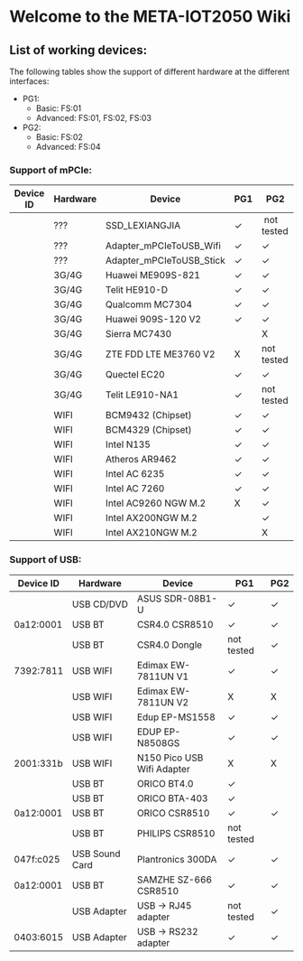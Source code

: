 # **Welcome to the META-IOT2050 Wiki**

## **List of working devices:**

The following tables show the support of different hardware at the different interfaces:

- PG1:
  - Basic: FS:01
  - Advanced: FS:01, FS:02, FS:03
- PG2:
  - Basic: FS:02
  - Advanced: FS:04

### **Support of mPCIe:**

| Device ID | Hardware | Device                     | PG1      | PG2         |
| --------- | -------- | -------------------------- | -------- | ----------- |
|           | ???      | SSD\_LEXIANGJIA            | &#10003; |  not tested |
|           | ???      | Adapter\_mPCIeToUSB\_Wifi  | &#10003; | &#10003;    |
|           | ???      | Adapter\_mPCIeToUSB\_Stick | &#10003; | &#10003;    |
|           | 3G/4G    | Huawei ME909S-821          | &#10003; | &#10003;    |
|           | 3G/4G    | Telit HE910-D              | &#10003; | &#10003;    |
|           | 3G/4G    | Qualcomm MC7304            | &#10003; | &#10003;    |
|           | 3G/4G    | Huawei 909S-120 V2         | &#10003; | &#10003;    |
|           | 3G/4G    | Sierra MC7430              |          | X           |
|           | 3G/4G    | ZTE FDD LTE ME3760 V2      | X        | not tested  |
|           | 3G/4G    | Quectel EC20               | &#10003; | &#10003;    |
|           | 3G/4G    | Telit LE910-NA1            | &#10003; | not tested  |
|           | WIFI     | BCM9432 (Chipset)          | &#10003; | &#10003;    |
|           | WIFI     | BCM4329 (Chipset)          | &#10003; | &#10003;    |
|           | WIFI     | Intel N135                 | &#10003; | &#10003;    |
|           | WIFI     | Atheros AR9462             | &#10003; | &#10003;    |
|           | WIFI     | Intel AC 6235              | &#10003; | &#10003;    |
|           | WIFI     | Intel AC 7260              | &#10003; | &#10003;    |
|           | WIFI     | Intel AC9260 NGW M.2       | X        | &#10003;    |
|           | WIFI     | Intel AX200NGW M.2         |          | &#10003;    |
|           | WIFI     | Intel AX210NGW M.2         |          | X           |

### **Support of USB:**

| Device ID | Hardware       | Device                     | PG1        | PG2      |
| --------- | -------------- | -------------------------- | ---------- | -------- |
|           | USB CD/DVD     | ASUS SDR-08B1-U            | &#10003;   | &#10003; |
| 0a12:0001 | USB BT         | CSR4.0 CSR8510             | &#10003;   | &#10003; |
|           | USB BT         | CSR4.0 Dongle              | not tested | &#10003; |
| 7392:7811 | USB WIFI       | Edimax EW-7811UN V1        | &#10003;   | &#10003; |
|           | USB WIFI       | Edimax EW-7811UN V2        | X          | X        |
|           | USB WIFI       | Edup EP-MS1558             | &#10003;   | &#10003; |
|           | USB WIFI       | EDUP EP-N8508GS            | &#10003;   | &#10003; |
| 2001:331b | USB WIFI       | N150 Pico USB Wifi Adapter | X          | X        |
|           | USB BT         | ORICO BT4.0                | &#10003;   |          |
|           | USB BT         | ORICO BTA-403              | &#10003;   |          |
| 0a12:0001 | USB BT         | ORICO CSR8510              | &#10003;   | &#10003; |
|           | USB BT         | PHILIPS CSR8510            | not tested |          |
| 047f:c025 | USB Sound Card | Plantronics 300DA          | &#10003;   | &#10003; |
| 0a12:0001 | USB BT         | SAMZHE SZ-666 CSR8510      | &#10003;   | &#10003; |
|           | USB Adapter    | USB -> RJ45 adapter        | not tested | &#10003; |
| 0403:6015 | USB Adapter    | USB -> RS232 adapter       | &#10003;   | &#10003; |
